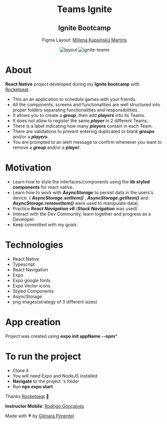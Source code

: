 <div align='center'>
<h1 align="center">Teams Ignite</h1>
<h2 align="center">Ignite Bootcamp</h2>

Figma Layout:
[Millena Kupsinskü Martins](https://www.linkedin.com/in/millenakmartins/)

<img src="https://ik.imagekit.io/cnbmdh4b9w/ignite_Teams_krDvINGes.png?ik-sdk-version=javascript-1.4.3&updatedAt=1677724716297" alt="layout">

<img src="https://ik.imagekit.io/cnbmdh4b9w/ezgif.com-video-to-gif__2__J4kd10rMGV.gif?ik-sdk-version=javascript-1.4.3&updatedAt=1677724701920" alt="ignite-teams"/>

</div>

# About

**React Native** project developed during my **Ignite bootcamp** with [Rocketseat](https://www.rocketseat.com.br/).

- This an an application to schedule games with your friends.
- All the components, screens and functionalities are well structured into proper folders separating functionalities and responsibilities.
- It allows you to create a ***group***, then add ***players*** into its Teams.
- It does not allow to register the same ***player*** in 2 different Teams.
- There is a label indicating how many ***players*** contain in each Team.
- There are validations to prevent entering duplicated or blank ***groups*** and/or a ***players***.
- You are prompted to an alert message to confirm whenever you want to remove a ***group*** and/or a ***player***.
  
 # Motivation

- Learn how to style the interfaces/components using the **lib styled components** for react native.
- Learn how to work with ***AsyncStorage*** to persist data in the users's device. ( ***AsyncStorage.setItem()*** , ***AsyncStorage.getItem()*** and ***AsyncStorage.removeItem()*** were used to manipulate data).
- Practice ***React Navigation v6*** (***Stack Navigation*** was used)
- Interact with the Dev Community, learn together and progress as a Developer.
- Keep committed with my goals.</br>

# Technologies

- React Native
- Typescript
- React Navigation
- Expo
- Expo google fonts
- Expo Vector icons
- Styled Components
- AsyncStorage
- png images(strategy of 3 different sizes)

# App creation
Project was created using **expo init appName --npm*** 
# To run the project

- Clone it
- You will need Expo and NodeJS installed
- **Navigate** to the project 's folder
- Run **npx expo start**

Thanks [Rocketseat](https://www.instagram.com/rocketseat/?igshid=Yzg5MTU1MDY%3D) 🚀

**Instructor Mobile**:
[Rodrigo Gonçalves](https://www.linkedin.com/in/rodrigo-gon%C3%A7alves-santana/)

Made with 💗 by [Gilmara Pimentel](https://www.linkedin.com/in/gilmara-pimentel/)
